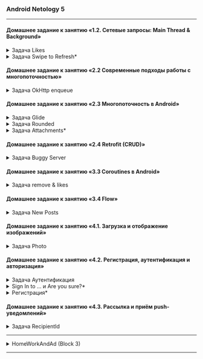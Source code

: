 ### Android Netology 5
*****

#### Домашнее задание к занятию «1.2. Сетевые запросы: Main Thread & Background»

<details close><summary> Задача Likes </summary>
    <br>
    
Предоставлены описания API для реализации:

1. Добавление лайка:
    `POST /api/posts/{id}/likes`

2. Удаление лайка:
    `DELETE /api/posts/{id}/likes`

Где **{id}** - это идентификатор поста.

В ответ на оба запроса сервер присылает JSON обновленного поста, который можно использовать для отображения измененного поста в ленте.

В проекте реализвана функциональность простановки/снятия лайка. Для этого используется [код сервера с лекции](https://github.com/netology-code/andin-code/tree/master/02_threads/server).

> После выполнения запроса список постов обновляется, для отображения пользователю актуального количества лайков.

</details>
<details close><summary> Задача Swipe to Refresh* </summary>
    <br>
    
Реализована функциональность `Swipe To Refresh` в списках:

- Пользователь "тянет" сверху вниз список (или любое другое View)
- Появляется иконка обновления
- Список обновляется

>Для этого:
>
>1. Добавлена необходимая [зависимость в build.gradle](https://developer.android.com/jetpack/androidx/releases/swiperefreshlayout)
>2. ***RecyclerView*** завёрнут `в androidx.swiperefreshlayout.widget.SwipeRefreshLayout`
>3. `OnRefreshListener` заново запрашивает все посты с сервера
   
</details>

#### Домашнее задание к занятию «2.2 Современные подходы работы с многопоточностью»

<details close><summary> Задача OkHttp enqueue </summary>
    <br>
    
Перевод функциональности проекта с использования функции thread на enqueue из OkHttp. После выполнения запроса список постов обновляется, для отображения пользователю актуального количества лайков.

</details>

#### Домашнее задание к занятию «2.3 Многопоточность в Android»

<details close><summary> Задача Glide </summary>
    <br>
    
Реализовано отображение аватарок в приложении с использованием [проекта сервера](https://github.com/netology-code/andin-code/tree/master/06_android).

В качестве библиотеки для загрузки изображений использована библиотека ***Glide***.

</details>

<details close><summary> Задача Rounded </summary>
    <br>
    
Для реализации круглых аватарок, среди [методов трансформации](https://bumptech.github.io/glide/doc/transformations.html) был выбран наиболее подходящий класс *CircleCrop*.

</details>

<details close><summary> Задача Attachments* </summary>
    <br>
    
Для тех постов, у которых есть вложения (типа - *IMAGE*) ***attachment*** на сервере, реализовано отображение соответствующей картинки в посте :

![](https://github.com/netology-code/andin-homeworks/blob/master/06_android/pic/attachment.png?raw=true)

</details>

#### Домашнее задание к занятию «2.4 Retrofit (CRUD)»

<details close><summary> Задача Buggy Server </summary>
    <br>
    
Рассмотрен альтернативный (но очень частый) сценарий - [сервер](https://github.com/netology-code/andin-homeworks/blob/master/07_crud/server) периодически (а именно в 50% случаев) присылает не 2xx коды ответа. С его использованием реализована обработка подобного рода ошибок методом вывода на экран пользователя **Snackbar'а**

</details>

#### Домашнее задание к занятию «3.3 Coroutines в Android»

<details close><summary> Задача remove & likes </summary>
    <br>
    
Реализована функциональность удаления и проставления лайков.

Логика работы:
1. Сначала была модифицирована запись в локальной БД
2. Затем отправляется соответствующий запрос в API (HTTP)
Также произведена обработка ошибок и кнопка `Retry`, в случае, если запрос в API завершился с ошибкой (в том числе в случае отсутствия сетевого соединения*).

Примечание*: для этого не обязательно перезапускать сервер, достаточно отключить сеть в шторке телефона/эмулятора.

</details>

#### Домашнее задание к занятию «3.4 Flow»

<details close><summary> Задача New Posts </summary>
    <br>
    
В проекте реализован следующий функционал:

1. Посты, загружаемые в фоне (через `getNewer`), не отображаются сразу в `RecyclerView`, вместо этого выводится "плашка" как в [Vk](https://github.com/netology-code/andin-homeworks/blob/master/11_flow/pic/vk.png):
![](pic/vk.png)

![](https://github.com/netology-code/andin-homeworks/blob/master/11_flow/pic/vk.png)

2. При нажатии на "плашку" производится плавный скролл `RecyclerView` к самому верху и отображаются загруженные посты (сама "плашка" после этого удаляется).

</details>

#### Домашнее задание к занятию «4.1. Загрузка и отображение изображений»

<details close><summary> Задача Photo </summary>
    <br>
    
На примере загрузки изображений, реализовано их отображение. В качестве аналога взято приложение ***ВКонтакте***.

Если в посте есть картинка, то она отображается внутри этого поста. Если кликнуть на картинку, она открывается на весь экран:

![](https://github.com/netology-code/andin-homeworks/raw/master/12_images/pic/02.png)

Задача реализована через фрагменты, т.е. при клике на картинку открывается новый фрагмент, на котором изображение выводится на весь экран.

</details>

#### Домашнее задание к занятию «4.2. Регистрация, аутентификация и авторизация»

<details close><summary> Задача Аутентификация </summary>
    <br>
    
При нажатии на пункт меню **«Sign in»** реализована следующая последовательность действий:

1\. Открывается фрагмент с полями для ввода логина и пароля и кнопкой «Войти». Для этого фрагмента создана собственная `ViewModel`.

2\. Происходит отправка запроса пары логин / пароль с получаемым ответом в виде JSON.

3\. Далее сохраняется в `AppAuth`.

</details>

<details close><summary> Sign In to ... и Are you sure?* </summary>
    <br>
    
Реализован следующий функционал:

1\. Когда на экране находится лента постов в `PostViewModel`, проходит проверка, аутентифицирован ли пользователь. Проверка проходит при:
   * добавлении поста (нажатие на `addPost` (+);
   * лайке поста.
      
Если пользователь не аутентифицирован, появляется диалоговое окно с предложением пройти аутентификацию. Пользователь перенаправляется на фрагмент аутентификации.

2\. При создании поста возникает диалоговое окно с подтверждением выхода, если пользователь в `ActionBar` выбрал пункт меню `Sign Out`.

Если пользователь подтвердил выход, то перенаправляется на предыдущий фрагмент.

</details>

<details close><summary> Регистрация* </summary>
    <br>
    
При нажатии на пункт меню **«Sign Up»** реализована следующая последовательность действий:

1\. Открывается фрагмент с 4 полями для ввода имени, логина, пароля и подтверждения пароля и кнопкой «Зарегистрироваться». Для этого фрагмента создана собственная `ViewModel`.

2\. Отправляется запрос и в ответ получен JSON.

3\. Происходит сохранение в `AppAuth`.  
    
</details>

#### Домашнее задание к занятию «4.3. Рассылка и приём push-уведомлений»

<details close><summary> Задача RecipientId </summary>
    <br>
    
Реализована проверка `recipientId` при получении push-уведомления с сервера.

Для тестирования при помощи ***Postman*** отправлялся запрос вида:

```http request
POST http://localhost:9999/api/pushes?token=<--- Used TOKEN is set here --->
Content-Type: application/json
{
  "recipientId": null,
  "content": "Hello !!!"
}
```

</details>
    </details>


*****

<details close><summary> HomeWorkAndAd (Block 3) </summary>
    <br>
    
#### Домашнее задание к занятию «1.1. Dependency Injection»

<details close><summary> Задача Dagger Hilt</summary>
    <br>
    
Призведена миграция проекта на **Dagger Hilt**.

</details>  

<details close><summary> Задача Singletons</summary>
    <br>

В приложении с лекции в `MainActivity` используются следующие конструкции:

```kotlin
FirebaseMessaging.getInstance().token.addOnCompleteListener { task ->
    ...
}
with(GoogleApiAvailability.getInstance()) {
    ...
}
```

Заменены вызовы `getInstance` на ***Dependency Injection***.

</details> 

#### Домашнее задание к занятию «1.3. Architecture Components. Часть 2»

<details close><summary> Задача Refresh on Login/Logout</summary>
    <br>
    
Внесены изменения для реализации запросов с сервера заново при произведении `login/logout`.

</details>  


#### Домашнее задание к занятию «1.2. Architecture Components. Часть 1»

<details close><summary> Задача Refresh to Prepend </summary>
    <br>
    
Произведены следующие изменения:

   - Автоматический PREPEND отключен, т. е. при scroll к первому сверху элементу данные автоматически не подгружаются.
   - REFRESH не затирает предыдущий кеш, а добавляет данные сверху, учитывая ID последнего поста сверху. 
   - APPEND работает в обычном режиме.

</details>

#### Домашнее задание к занятию «1.4. RecyclerView — продвинутое использование»

<details close><summary> Задача Paging Refresh, Prepend & Append </summary>
    <br>
    
Использовав примеры с лекции и [Codelab](https://developer.android.com/codelabs/android-paging), посвящённую Paging, в код проекта добавлена, поддержка PREPEND, APPEND и REFRESH, следующего поведения:

- Refreshing SwipeRefreshLayout отображается только при REFRESH.
- При PREPEND первый элемент в RecyclerView - элемент с загрузкой.
- При APPEND последний элемент в RecyclerView - элемент с загрузкой.

</details>
    </details>


*****

